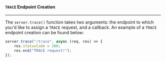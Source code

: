 #### `TRACE` Endpoint Creation

---
The `server.trace()` function takes two arguments: the endpoint to which you'd like to assign a `TRACE` request, and a callback. An example of a `TRACE` endpoint creation can be found below:<br>
```js
server.trace("/trace", async (req, res) => {
    res.statusCode = 200;
    res.end("TRACE request!");
});
```